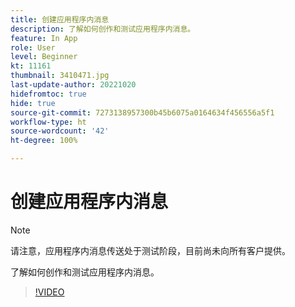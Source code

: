 ```yaml
---
title: 创建应用程序内消息
description: 了解如何创作和测试应用程序内消息。
feature: In App
role: User
level: Beginner
kt: 11161
thumbnail: 3410471.jpg
last-update-author: 20221020
hidefromtoc: true
hide: true
source-git-commit: 7273138957300b45b6075a0164634f456556a5f1
workflow-type: ht
source-wordcount: '42'
ht-degree: 100%

---
```


# 创建应用程序内消息

>[!NOTE]
> 
> 请注意，应用程序内消息传送处于测试阶段，目前尚未向所有客户提供。

了解如何创作和测试应用程序内消息。

>[!VIDEO](https://video.tv.adobe.com/v/3410471?quality=12&learn=on)

